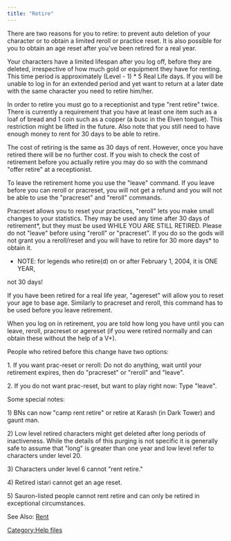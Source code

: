 ```yaml
---
title: "Retire"
---
```


There are two reasons for you to retire: to prevent auto deletion of
your character or to obtain a limited reroll or practice reset. It is
also possible for you to obtain an age reset after you've been retired
for a real year.

Your characters have a limited lifespan after you log off, before they
are deleted, irrespective of how much gold or equipment they have for
renting. This time period is approximately (Level - 1) \* 5 Real Life
days. If you will be unable to log in for an extended period and yet
want to return at a later date with the same character you need to
retire him/her.

In order to retire you must go to a receptionist and type "rent retire"
twice. There is currently a requirement that you have at least one item
such as a loaf of bread and 1 coin such as a copper (a busc in the Elven
tongue). This restriction might be lifted in the future. Also note that
you still need to have enough money to rent for 30 days to be able to
retire.

The cost of retiring is the same as 30 days of rent. However, once you
have retired there will be no further cost. If you wish to check the
cost of retirement before you actually retire you may do so with the
command "offer retire" at a receptionist.

To leave the retirement home you use the "leave" command. If you leave
before you can reroll or pracreset, you will not get a refund and you
will not be able to use the "pracreset" and "reroll" commands.

Pracreset allows you to reset your practices, "reroll" lets you make
small changes to your statistics. They may be used any time after 30
days of retirement\*, but they must be used WHILE YOU ARE STILL RETIRED.
Please do not "leave" before using "reroll" or "pracreset". If you do so
the gods will not grant you a reroll/reset and you will have to retire
for 30 more days\* to obtain it.

- NOTE: for legends who retire(d) on or after February 1, 2004, it is
  ONE YEAR,

not 30 days!

If you have been retired for a real life year, "agereset" will allow you
to reset your age to base age. Similarly to pracreset and reroll, this
command has to be used before you leave retirement.

When you log on in retirement, you are told how long you have until you
can leave, reroll, pracreset or agereset (if you were retired normally
and can obtain these without the help of a V+).

People who retired before this change have two options:

1\. If you want prac-reset or reroll: Do not do anything, wait until
your retirement expires, then do "pracreset" or "reroll" and "leave".

2\. If you do not want prac-reset, but want to play right now: Type
"leave".

Some special notes:

1\) BNs can now "camp rent retire" or retire at Karash (in Dark Tower)
and gaunt man.

2\) Low level retired characters might get deleted after long periods of
inactiveness. While the details of this purging is not specific it is
generally safe to assume that "long" is greater than one year and low
level refer to characters under level 20.

3\) Characters under level 6 cannot "rent retire."

4\) Retired istari cannot get an age reset.

5\) Sauron-listed people cannot rent retire and can only be retired in
exceptional circumstances.

See Also: [Rent](Rent "wikilink")

[Category:Help files](Category:Help_files "wikilink")